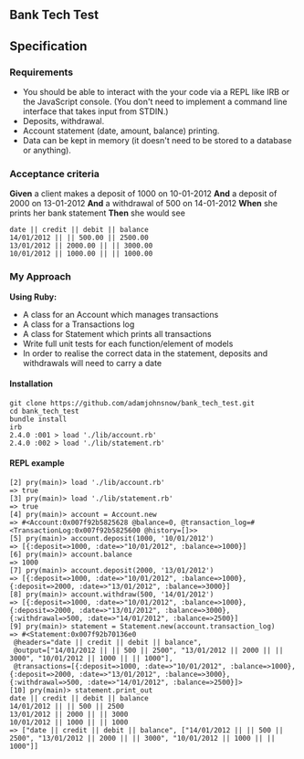 ## Bank Tech Test

## Specification

### Requirements

* You should be able to interact with the your code via a REPL like IRB or the JavaScript console.  (You don't need to implement a command line interface that takes input from STDIN.)
* Deposits, withdrawal.
* Account statement (date, amount, balance) printing.
* Data can be kept in memory (it doesn't need to be stored to a database or anything).

### Acceptance criteria

**Given** a client makes a deposit of 1000 on 10-01-2012
**And** a deposit of 2000 on 13-01-2012
**And** a withdrawal of 500 on 14-01-2012
**When** she prints her bank statement
**Then** she would see

```
date || credit || debit || balance
14/01/2012 || || 500.00 || 2500.00
13/01/2012 || 2000.00 || || 3000.00
10/01/2012 || 1000.00 || || 1000.00
```

### My Approach

**Using Ruby:**
* A class for an Account which manages transactions
* A class for a Transactions log
* A class for Statement which prints all transactions
* Write full unit tests for each function/element of models
* In order to realise the correct data in the statement, deposits and withdrawals will need to carry a date

#### Installation
```
git clone https://github.com/adamjohnsnow/bank_tech_test.git
cd bank_tech_test
bundle install
irb
2.4.0 :001 > load './lib/account.rb'
2.4.0 :002 > load './lib/statement.rb'
```

#### REPL example
```
[2] pry(main)> load './lib/account.rb'
=> true
[3] pry(main)> load './lib/statement.rb'
=> true
[4] pry(main)> account = Account.new
=> #<Account:0x007f92b5825628 @balance=0, @transaction_log=#<TransactionLog:0x007f92b5825600 @history=[]>>
[5] pry(main)> account.deposit(1000, '10/01/2012')
=> [{:deposit=>1000, :date=>"10/01/2012", :balance=>1000}]
[6] pry(main)> account.balance
=> 1000
[7] pry(main)> account.deposit(2000, '13/01/2012')    
=> [{:deposit=>1000, :date=>"10/01/2012", :balance=>1000}, {:deposit=>2000, :date=>"13/01/2012", :balance=>3000}]
[8] pry(main)> account.withdraw(500, '14/01/2012')    
=> [{:deposit=>1000, :date=>"10/01/2012", :balance=>1000}, {:deposit=>2000, :date=>"13/01/2012", :balance=>3000}, {:withdrawal=>500, :date=>"14/01/2012", :balance=>2500}]
[9] pry(main)> statement = Statement.new(account.transaction_log)
=> #<Statement:0x007f92b70136e0
 @headers="date || credit || debit || balance",
 @output=["14/01/2012 || || 500 || 2500", "13/01/2012 || 2000 || || 3000", "10/01/2012 || 1000 || || 1000"],
 @transactions=[{:deposit=>1000, :date=>"10/01/2012", :balance=>1000}, {:deposit=>2000, :date=>"13/01/2012", :balance=>3000}, {:withdrawal=>500, :date=>"14/01/2012", :balance=>2500}]>
[10] pry(main)> statement.print_out
date || credit || debit || balance
14/01/2012 || || 500 || 2500
13/01/2012 || 2000 || || 3000
10/01/2012 || 1000 || || 1000
=> ["date || credit || debit || balance", ["14/01/2012 || || 500 || 2500", "13/01/2012 || 2000 || || 3000", "10/01/2012 || 1000 || || 1000"]]
```
